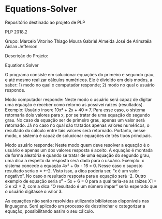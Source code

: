 # Equations-Solver

                                                                                                     
Repositório destinado ao projeto de PLP

PLP 2018.2

Grupo:
Marcelo Vitorino
Thiago Moura
Gabriel Almeida
José de Arimatéia
Aislan Jefferson

Descrição do Projeto:

Equations Solver

O programa consiste em solucionar equações do primeiro e segundo grau, e até mesmo realizar cálculos numéricos.
Ele é dividido em dois modos, a saber: 1) modo no qual o computador responde; 2) modo no qual o usuário responde.

Modo computador responde: Neste modo o usuário será capaz de digitar uma equação e receber como retorno as possívei raízes (resultados). 
Exemplo: Usuário insere 10x² + 2x + 40 = 7. Para esse caso, o sistema retornaria dois valores para x, por se tratar de uma equação do segundo grau. 
No caso da equação ser de primeiro grau, apenas um valor será retornado. Já no caso no qual são tratados apenas valores numéricos, o resultado do cálculo entre tais valores será retornado. 
Portanto, nesse modo, o sistema é capaz de solucionar equações de três tipos principais.

Modo usuário responde: Neste modo quem deve resolver a equação é o usuário e apenas um dos valores resposta é aceito. A equação é montada de forma aleatória e quando se tratar de uma equação do segundo grau, uma dica a respeito da resposta será dada para o usuário. Exemplo: o sistema concede a equação 4x² + 0x - 16 = 0. Nesse caso o suposto resultado seria x = +-2. Visto isso, a dica poderia ser, “x é um valor negativo”. No caso o resultado resposta para a equação será -2. 
Outro exemplo de equação seria x² - 5x + 6 = 0 para a qual teria-se as raízes X1 = 3 e x2 = 2,  com a dica “O resultado é um número ímpar” seria esperado que o usuário digitasse o valor 3. 

As equações não serão resolvidas utilizando bibliotecas disponíveis nas linguagens. Será aplicado um processo de destrinchar e categorizar a equação, possibilitando assim o seu cálculo.


